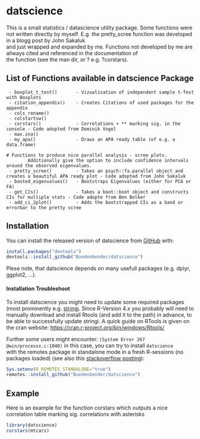 
# datscience

<!-- badges: start -->
<!-- badges: end -->


This is a small statistics / datascience utility package.
Some functions were not written directly by myself.
E.g. the pretty_scree function was developed in a blogg post by John Sakaluk  
and just wrapped and expanded by me. Functions not developed by me 
are allways cited and referenced in the documentation of  
the function (see the man dir, or ? e.g. ?corstars).


## List of Functions available in datscience Package
``` 
 - boxplot_t_test()       - Vizualisation of independent sample t-Test with Boxplots
 - citation_appendix()    - Creates Citations of used packages for the appendix
 - cols_rename()
 - colstartsw()
 - corstars()             - Correlations + ** marking sig. in the console - Code adopted from Dominik Vogel
 - max.ina()
 - my_apa()               - Draws an APA ready table (of e.g. a data.frame)
 
# Functions to produce nice parallel analysis - scree plots. 
        Additionally give the option to include confidence intervals around the observed eigenvalues.
 - pretty_scree()         - Takes an psych::fa.parallel object and creates a beautiful APA ready plot - Code adopted from John Sakaluk
 - booted_eigenvalues()   - Bootstraps Eigenvalues (either for PCA or FA)
 - get_CIs()              - Takes a boot::boot object and constructs CIs for multiple stats - Code adopte from Ben Bolker
 - add_ci_2plot()         - Adds the bootstrapped CIs as a band or errorbar to the pretty scree
``` 

## Installation

You can install the released version of datscience from [GitHub](https://github.com/Buedenbender/datscience#readme) with:

``` r
install.packages("devtools")
devtools::install_github("Buedenbender/datscience")
```

Plese note, that datscience depends on many usefull packages (e.g. dplyr, ggplot2, ...).

#### Installation Troubleshoot

To install datscience you might need to update some required packages (most prominently e.g. [stringi](https://cran.r-project.org/web/packages/stringi/index.html).
Since R-Version 4.x you probably will need to manually download and install Rtools (and add it to the path) in advance,
to be able to successfully update stringi. A quick guide on RTools is given on the cran website:
https://cran.r-project.org/bin/windows/Rtools/

Further some users might encounter: `(System Error 267 @win/processx.c:1040)` in this case, you can try to install `datscience`  
with the remotes package in standalone mode in a fresh R-sessions (no packages loaded) (see also this [stackoverflow posting](https://stackoverflow.com/q/68400661/7318488)):
``` r
Sys.setenv(R_REMOTES_STANDALONE="true")
remotes::install_github("Buedenbender/datscience")
```

## Example

Here is an example for the function corstars which outputs
a nice correlation table marking sig. correlations with asterisks

``` r
library(datscience)
corstars(mtcars)
```

